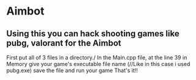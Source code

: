 # Aimbot
## Using this you can hack  shooting games like pubg, valorant for the Aimbot
First put all of 3 files in a directory./
In the Main.cpp file, at the line 39 in Memory give your game's executable file name (//Like in this case i used pubg.exe)
save the file and run your game That's it!!
